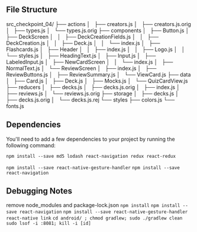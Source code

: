 ## File Structure
src_checkpoint_04/
├── actions
│   ├── creators.js
│   ├── creators.js.orig
│   ├── types.js
│   └── types.js.orig
├── components
│   ├── Button.js
│   ├── DeckScreen
│   │   ├── DeckCreationFields.js
│   │   ├── DeckCreation.js
│   │   ├── Deck.js
│   │   └── index.js
│   ├── Flashcards.js
│   ├── Header
│   │   ├── index.js
│   │   ├── Logo.js
│   │   └── styles.js
│   ├── HeadingText.js
│   ├── Input.js
│   ├── LabeledInput.js
│   ├── NewCardScreen
│   │   └── index.js
│   ├── NormalText.js
│   └── ReviewScreen
│       ├── index.js
│       ├── ReviewButtons.js
│       ├── ReviewSummary.js
│       └── ViewCard.js
├── data
│   ├── Card.js
│   ├── Deck.js
│   ├── Mocks.js
│   └── QuizCardView.js
├── reducers
│   ├── decks.js
│   ├── decks.js.orig
│   ├── index.js
│   ├── reviews.js
│   └── reviews.js.orig
├── storage
│   ├── decks.js
│   ├── decks.js.orig
│   └── decks.js.rej
└── styles
    ├── colors.js
    └── fonts.js


## Dependencies

You'll need to add a few dependencies to your project by running the following command:

```
npm install --save md5 lodash react-navigation redux react-redux
```
`npm install --save react-native-gesture-handler`
`npm install --save react-navigation`

## Debugging Notes
remove node_modules and package-lock.json
`npm install`
`npm install --save react-navigation`
`npm install --save react-native-gesture-handler`
`react-native link`
`cd android/ ; chmod gradlew; sudo ./gradlew clean`
`sudo lsof -i :8081; kill -i [id]`
